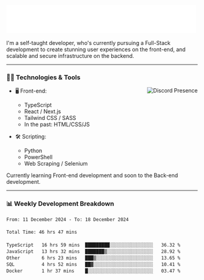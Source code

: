 <img src="assets/wave.svg" alt=":wave:" />

I'm a self-taught developer, who's currently pursuing a Full-Stack development to create stunning user experiences on the front-end, and scalable and secure infrastructure on the backend.

---

### 🧑‍💻 Technologies & Tools

<a href="https://discord.com/users/414304208649453568" target="_blank" rel="nofollow">
   <img src="https://lanyard-profile-readme.vercel.app/api/414304208649453568?idleMessage=Probably%20doing%20something%20else..." alt="Discord Presence" align="right">
</a>

- 🖥️ Front-end:

  - TypeScript
  - React / Next.js
  - Tailwind CSS / SASS
  - In the past: HTML/CSS/JS

- 🛠 Scripting:

  - Python
  - PowerShell
  - Web Scraping / Selenium

Currently learning Front-end development and soon to the Back-end development.

---

### 📊 Weekly Development Breakdown

<!-- ![ccrsxx's GitHub Stats](https://github-readme-stats.vercel.app/api?username=ccrsxx&count_private=true&theme=tokyonight) -->
<!-- ![ccrsxx's Top Langs](https://github-readme-stats.vercel.app/api/top-langs/?username=ccrsxx&hide=lua,java,html&theme=tokyonight) -->

<!--START_SECTION:waka-->

```txt
From: 11 December 2024 - To: 18 December 2024

Total Time: 46 hrs 47 mins

TypeScript   16 hrs 59 mins  █████████░░░░░░░░░░░░░░░░   36.32 %
JavaScript   13 hrs 32 mins  ███████▒░░░░░░░░░░░░░░░░░   28.92 %
Other        6 hrs 23 mins   ███▒░░░░░░░░░░░░░░░░░░░░░   13.65 %
SQL          4 hrs 52 mins   ██▓░░░░░░░░░░░░░░░░░░░░░░   10.41 %
Docker       1 hr 37 mins    █░░░░░░░░░░░░░░░░░░░░░░░░   03.47 %
```

<!--END_SECTION:waka-->
